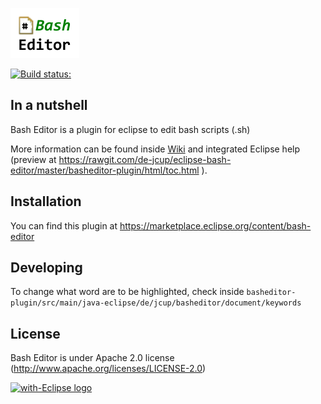 ![Bash Editor Logo](https://github.com/de-jcup/eclipse-bash-editor/blob/master/basheditor-plugin/html/images/bash-editor-logo.png)

[![Build status:](https://travis-ci.org/de-jcup/eclipse-bash-editor.svg?branch=master)](https://travis-ci.org/de-jcup/eclipse-bash-editor)

## In a nutshell
Bash Editor is a plugin for eclipse to edit bash scripts (.sh)

More information can be found inside [Wiki](https://github.com/de-jcup/eclipse-bash-editor/wiki)
and integrated Eclipse help (preview at https://rawgit.com/de-jcup/eclipse-bash-editor/master/basheditor-plugin/html/toc.html ).


## Installation
You can find this plugin at https://marketplace.eclipse.org/content/bash-editor	

## Developing

To change what word are to be highlighted, check inside `basheditor-plugin/src/main/java-eclipse/de/jcup/basheditor/document/keywords` 

## License
Bash Editor is under Apache 2.0 license (http://www.apache.org/licenses/LICENSE-2.0)

<a href="http://with-eclipse.github.io/" target="_blank">
<img alt="with-Eclipse logo" src="http://with-eclipse.github.io/with-eclipse-0.jpg" />
</a>

